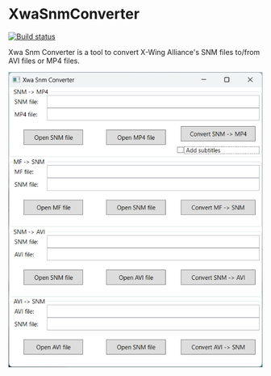 # XwaSnmConverter

[![Build status](https://ci.appveyor.com/api/projects/status/7j6r3f2yx2orbonc/branch/master?svg=true)](https://ci.appveyor.com/project/JeremyAnsel/xwasnmconverter/branch/master)

Xwa Snm Converter is a tool to convert X-Wing Alliance's SNM files to/from AVI files or MP4 files.

![XwaSnmConverter](Images/XwaSnmConverter.png)

